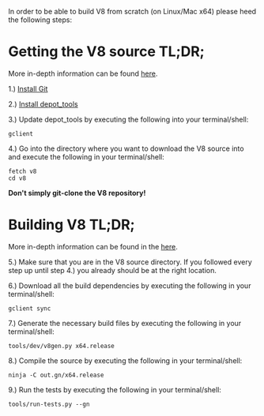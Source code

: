 In order to be able to build V8 from scratch (on Linux/Mac x64) please heed the following steps:

# Getting the V8 source TL;DR;
More in-depth information can be found [here](https://github.com/v8/v8/wiki/Checking%20out%20source).

1.) [Install Git](https://github.com/v8/v8/wiki/Using%20Git#prerequisites)

2.) [Install depot_tools](https://www.chromium.org/developers/how-tos/install-depot-tools)

3.) Update depot_tools by executing the following into your terminal/shell:
```
gclient
```
4.) Go into the directory where you want to download the V8 source into and execute the following in your terminal/shell:
```
fetch v8
cd v8
```
**Don't simply git-clone the V8 repository!**

# Building V8 TL;DR;
More in-depth information can be found in the [here](https://github.com/v8/v8/wiki/Building%20with%20GN).

5.) Make sure that you are in the V8 source directory. If you followed every step up until step 4.) you already should be at the right location.

6.) Download all the build dependencies by executing the following in your terminal/shell:
```
gclient sync
```

7.) Generate the necessary build files by executing the following in your terminal/shell:
```
tools/dev/v8gen.py x64.release
```

8.) Compile the source by executing the following in your terminal/shell:
```
ninja -C out.gn/x64.release
```

9.) Run the tests by executing the following in your terminal/shell:
```
tools/run-tests.py --gn
```

